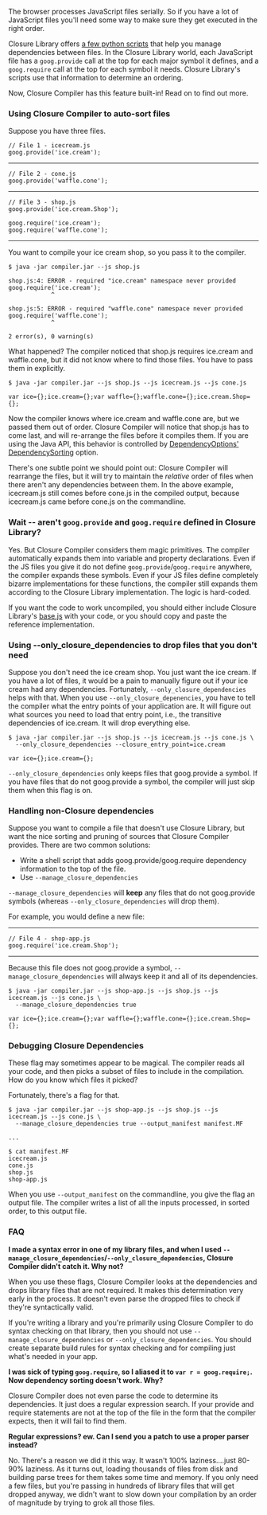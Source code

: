 The browser processes JavaScript files serially. So if you have a lot of JavaScript files you'll need some way to make sure they get executed in the right order.

Closure Library offers [a few python scripts](http://code.google.com/closure/library/docs/calcdeps.html) that help you manage dependencies between files. In the Closure Library world, each JavaScript file has a `goog.provide` call at the top for each major symbol it defines, and a `goog.require` call at the top for each symbol it needs. Closure Library's scripts use that information to determine an ordering.

Now, Closure Compiler has this feature built-in! Read on to find out more.

### Using Closure Compiler to auto-sort files ###

Suppose you have three files.

```
// File 1 - icecream.js
goog.provide('ice.cream');
```

---

```
// File 2 - cone.js
goog.provide('waffle.cone');
```

---

```
// File 3 - shop.js
goog.provide('ice.cream.Shop');

goog.require('ice.cream');
goog.require('waffle.cone');
```

---


You want to compile your ice cream shop, so you pass it to the compiler.

```
$ java -jar compiler.jar --js shop.js

shop.js:4: ERROR - required "ice.cream" namespace never provided
goog.require('ice.cream');
            ^

shop.js:5: ERROR - required "waffle.cone" namespace never provided
goog.require('waffle.cone');
            ^

2 error(s), 0 warning(s)
```

What happened? The compiler noticed that shop.js requires ice.cream and waffle.cone, but it did not know where to find those files. You have to pass them in explicitly.

```
$ java -jar compiler.jar --js shop.js --js icecream.js --js cone.js

var ice={};ice.cream={};var waffle={};waffle.cone={};ice.cream.Shop={};
```

Now the compiler knows where ice.cream and waffle.cone are, but we passed them out of order. Closure Compiler will notice that shop.js has to come last, and will re-arrange the files before it compiles them. If you are using the Java API, this behavior is controlled by [DependencyOptions' DependencySorting](http://closure-compiler.googlecode.com/git/javadoc/com/google/javascript/jscomp/DependencyOptions.html) option.

There's one subtle point we should point out: Closure Compiler will rearrange the files, but it will try to maintain the _relative_ order of files when there aren't any dependencies between them. In the above example, icecream.js still comes before cone.js in the compiled output, because icecream.js came before cone.js on the commandline.

### Wait -- aren't `goog.provide` and `goog.require` defined in Closure Library? ###

Yes. But Closure Compiler considers them magic primitives. The compiler automatically expands them into variable and property declarations. Even if the JS files you give it do not define `goog.provide`/`goog.require` anywhere, the compiler expands these symbols. Even if your JS files define completely bizarre implementations for these functions, the compiler still expands them according to the Closure Library implementation. The logic is hard-coded.

If you want the code to work uncompiled, you should either include Closure Library's [base.js](http://code.google.com/p/closure-library/source/browse/closure/goog/base.js) with your code, or you should copy and paste the reference implementation.

### Using --only\_closure\_dependencies to drop files that you don't need ###

Suppose you don't need the ice cream shop. You just want the ice cream. If you have a lot of files, it would be a pain to manually figure out if your ice cream had any dependencies. Fortunately, `--only_closure_dependencies` helps with that. When you use `--only_closure_depenencies`, you have to tell the compiler what the entry points of your application are. It will figure out what sources you need to load that entry point, i.e., the transitive dependencies of ice.cream. It will drop everything else.

```
$ java -jar compiler.jar --js shop.js --js icecream.js --js cone.js \
  --only_closure_dependencies --closure_entry_point=ice.cream

var ice={};ice.cream={};
```

`--only_closure_dependencies` only keeps files that goog.provide a symbol. If you have files that do not goog.provide a symbol, the compiler will just skip them when this flag is on.

### Handling non-Closure dependencies ###

Suppose you want to compile a file that doesn't use Closure Library, but want the nice sorting and pruning of sources that Closure Compiler provides. There are two common solutions:

  * Write a shell script that adds goog.provide/goog.require dependency information to the top of the file.
  * Use `--manage_closure_dependencies`

`--manage_closure_dependencies` will **keep** any files that do not goog.provide symbols (whereas `--only_closure_dependencies` will drop them).

For example, you would define a new file:


---

```
// File 4 - shop-app.js
goog.require('ice.cream.Shop');
```

---


Because this file does not goog.provide a symbol, `--manage_closure_dependencies` will always keep it and all of its dependencies.

```
$ java -jar compiler.jar --js shop-app.js --js shop.js --js icecream.js --js cone.js \
  --manage_closure_dependencies true

var ice={};ice.cream={};var waffle={};waffle.cone={};ice.cream.Shop={};
```

### Debugging Closure Dependencies ###

These flag may sometimes appear to be magical. The compiler reads all your code, and then picks a subset of files to include in the compilation. How do you know which files it picked?

Fortunately, there's a flag for that.

```
$ java -jar compiler.jar --js shop-app.js --js shop.js --js icecream.js --js cone.js \
  --manage_closure_dependencies true --output_manifest manifest.MF

...

$ cat manifest.MF
icecream.js
cone.js
shop.js
shop-app.js
```

When you use `--output_manifest` on the commandline, you give the flag an output file. The compiler writes a list of all the inputs processed, in sorted order, to this output file.

### FAQ ###

**I made a syntax error in one of my library files, and when I used `--manage_closure_dependencies`/`--only_closure_dependencies`, Closure Compiler didn't catch it. Why not?**

When you use these flags, Closure Compiler looks at the dependencies and drops library files that are not required. It makes this determination very early in the process. It doesn't even parse the dropped files to check if they're syntactically valid.

If you're writing a library and you're primarily using Closure Compiler to do syntax checking on that library, then you should not use `--manage_closure_dependencies` or `--only_closure_dependencies`. You should create separate build rules for syntax checking and for compiling just what's needed in your app.

**I was sick of typing `goog.require`, so I aliased it to `var r = goog.require;`. Now dependency sorting doesn't work. Why?**

Closure Compiler does not even parse the code to determine its dependencies. It just does a regular expression search. If your provide and require statements are not at the top of the file in the form that the compiler expects, then it will fail to find them.

**Regular expressions? ew. Can I send you a patch to use a proper parser instead?**

No. There's a reason we did it this way. It wasn't 100% laziness....just 80-90% laziness. As it turns out, loading thousands of files from disk and building parse trees for them takes some time and memory. If you only need a few files, but you're passing in hundreds of library files that will get dropped anyway, we didn't want to slow down your compilation by an order of magnitude by trying to grok all those files.